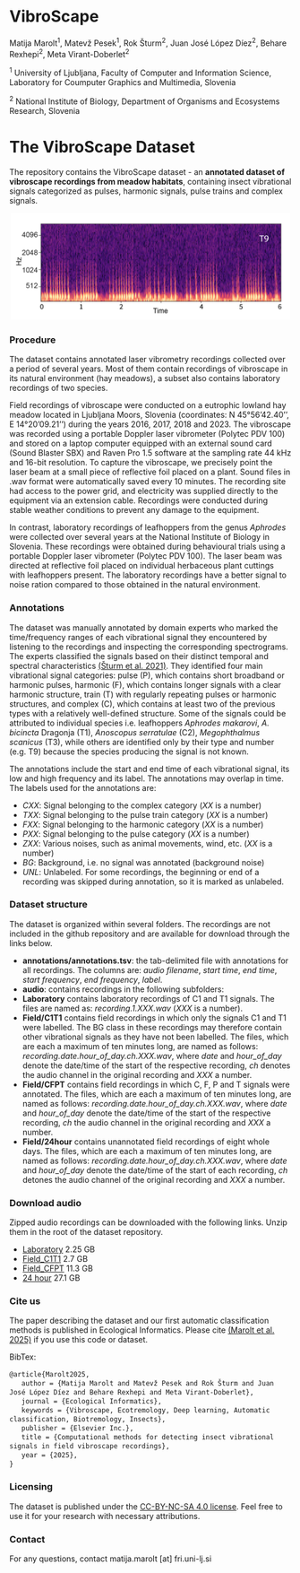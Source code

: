 # VibroScape

Matija Marolt<sup>1</sup>, Matevž Pesek<sup>1</sup>, Rok Šturm<sup>2</sup>, Juan José López Díez<sup>2</sup>, Behare Rexhepi<sup>2</sup>, Meta Virant-Doberlet<sup>2</sup>

<sup>1</sup> University of Ljubljana, Faculty of Computer and Information Science, Laboratory for Coumputer Graphics and Multimedia, Slovenia

<sup>2</sup> National Institute of Biology, Department of Organisms and Ecosystems Research, Slovenia

# The VibroScape Dataset

The repository contains the VibroScape dataset - an **annotated dataset of vibroscape recordings from meadow habitats**, containing insect vibrational signals categorized as pulses, harmonic signals, pulse trains and complex signals. 
<p align="center">
<img src="https://github.com/matijama/VibroScape/blob/main/T9.png" alt="T9 signal" width="500">
</p>

### Procedure
The dataset contains annotated laser vibrometry recordings collected over a period of several years. Most of them contain recordings of vibroscape in its natural environment (hay meadows), a subset also contains laboratory recordings of two species.

Field recordings of vibroscape were conducted on a eutrophic lowland hay meadow located in Ljubljana Moors, Slovenia (coordinates: N 45°56’42.40’’, E 14°20’09.21’’) during the years 2016, 2017, 2018 and 2023. The vibroscape was recorded using a portable Doppler laser vibrometer (Polytec PDV 100) and stored on a laptop computer equipped with an external sound card (Sound Blaster SBX) and Raven Pro 1.5 software at the sampling rate 44 kHz and 16-bit resolution. To capture the vibroscape, we precisely point the laser beam at a small piece of reflective foil placed on a plant. Sound files in .wav format were automatically saved every 10 minutes. The recording site had access to the power grid, and electricity was supplied directly to the equipment via an extension cable. Recordings were conducted during stable weather conditions to prevent any damage to the equipment.

In contrast, laboratory recordings of leafhoppers from the genus *Aphrodes* were collected over several years at the National Institute of Biology in Slovenia. These recordings were obtained during behavioural trials using a portable Doppler laser vibrometer (Polytec PDV 100). The laser beam was directed at reflective foil placed on individual herbaceous plant cuttings with leafhoppers present. The laboratory recordings have a better signal to noise ration compared to those obtained in the natural environment.

### Annotations

The dataset was manually annotated by domain experts who marked the time/frequency ranges of each vibrational signal they encountered by listening to the recordings and inspecting the corresponding spectrograms. The experts classified the signals based on their distinct temporal and spectral characteristics [(Šturm et al. 2021)](https://doi.org/10.1016/j.isci.2021.103070). They identified four main vibrational signal categories: pulse (P), which contains short broadband or harmonic pulses, harmonic (F), which contains longer signals with a clear harmonic structure, train (T) with regularly repeating pulses or harmonic structures, and complex (C), which contains at least two of the previous types with a relatively well-defined structure. Some of the signals could be attributed to individual species i.e. leafhoppers *Aphrodes makarovi*, *A. bicincta* Dragonja (T1), *Anoscopus serratulae* (C2), *Megophthalmus scanicus* (T3), while others are identified only by their type and number (e.g. T9) because the species producing the signal is not known. 

The annotations include the start and end time of each vibrational signal, its low and high frequency and its label. The annotations may overlap in time. The labels used for the annotations are:
* *CXX*: Signal belonging to the complex category (*XX* is a number)
* *TXX*: Signal belonging to the pulse train category (*XX* is a number)
* *FXX*: Signal belonging to the harmonic category (*XX* is a number)
* *PXX*: Signal belonging to the pulse category (*XX* is a number)
* *ZXX*: Various noises, such as animal movements, wind, etc. (*XX* is a number)
* *BG*: Background, i.e. no signal was annotated (background noise)
* *UNL*: Unlabeled. For some recordings, the beginning or end of a recording was skipped during annotation, so it is marked as unlabeled.

### Dataset structure

The dataset is organized within several folders. The recordings are not included in the github repository and are available for download through the links below.

* **annotations/annotations.tsv**: the tab-delimited file with annotations for all recordings. The columns are: *audio filename*, *start time*, *end time*, *start frequency*, *end frequency*, *label*.
* **audio**: contains recordings in the following subfolders:
 * **Laboratory** contains laboratory recordings of C1 and T1 signals. The files are named as: *recording.1.XXX.wav* (*XXX* is a number).
* **Field/C1T1** contains field recordings in which only the signals C1 and T1 were labelled. The BG class in these recordings may therefore contain other vibrational signals as they have not been labelled. The files, which are each a maximum of ten minutes long, are named as follows: *recording.date.hour_of_day.ch.XXX.wav*, where *date* and *hour_of_day* denote the date/time of the start of the respective recording, *ch* denotes the audio channel in the original recording and *XXX* a number.
* **Field/CFPT** contains field recordings in which C, F, P and T signals were annotated. The files, which are each a maximum of ten minutes long, are named as follows: *recording.date.hour_of_day.ch.XXX.wav*, where *date* and *hour_of_day* denote the date/time of the start of the respective recording, *ch* the audio channel in the original recording and *XXX* a number.
 * **Field/24hour** contains unannotated field recordings of eight whole days. The files, which are each a maximum of ten minutes long, are named as follows: *recording.date.hour_of_day.ch.XXX.wav*, where *date* and *hour_of_day* denote the date/time of the start of each recording, *ch* detones the audio channel of the original recording and *XXX*  a number.

### Download audio

Zipped audio recordings can be downloaded with the following links. Unzip them in the root of the dataset repository.
* [Laboratory](https://drive.google.com/file/d/1Spf4S-nOytw5qS859yITIddRHy4q3lcq/view?usp=sharing) 2.25 GB
* [Field_C1T1](https://drive.google.com/file/d/1d0cSJIszzpTEto6ItaQqPhHVnU9_5rbW/view?usp=sharing) 2.7 GB
* [Field_CFPT](https://drive.google.com/file/d/1okoAbLhU4YyG0pBQMj22vZIlXnR7RUE9/view?usp=sharing) 11.3 GB
* [24 hour](https://drive.google.com/file/d/1wMB_T9pOcCtBIJH96z0GPy4twYtuQuRT/view?usp=sharing) 27.1 GB

### Cite us
The paper describing the dataset and our first automatic classification methods is published in Ecological Informatics. Please cite  [(Marolt et al. 2025)](https://doi.org/10.1016/j.isci.2021.103070) if you use this code or dataset.

BibTex:
```
@article{Marolt2025,
   author = {Matija Marolt and Matevž Pesek and Rok Šturm and Juan José López Díez and Behare Rexhepi and Meta Virant-Doberlet},
   journal = {Ecological Informatics},
   keywords = {Vibroscape, Ecotremology, Deep learning, Automatic classification, Biotremology, Insects},
   publisher = {Elsevier Inc.},
   title = {Computational methods for detecting insect vibrational signals in field vibroscape recordings},
   year = {2025},
}
``` 

### Licensing
The dataset is published under the [CC-BY-NC-SA 4.0 license](https://creativecommons.org/licenses/by-nc-sa/4.0/legalcode). Feel free to use it for your research with necessary attributions. 

### Contact
For any questions, contact matija.marolt [at] fri.uni-lj.si
